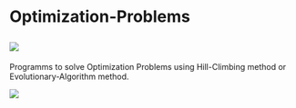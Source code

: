 # <div><p style="vertical-align:middle">Optimization-Problems</p> <img src="https://skillicons.dev/icons?i=c" /></div>

Programms to solve Optimization Problems using Hill-Climbing method or Evolutionary-Algorithm method.

<p align="left">
  <a href="https://skillicons.dev">
    <img src="https://skillicons.dev/icons?i=c" />
  </a>
</p>
